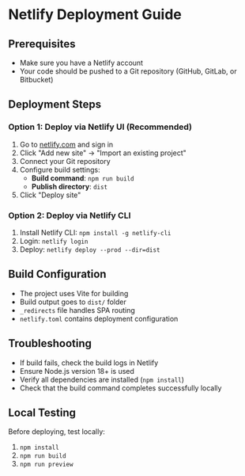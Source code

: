 # Netlify Deployment Guide

## Prerequisites
- Make sure you have a Netlify account
- Your code should be pushed to a Git repository (GitHub, GitLab, or Bitbucket)

## Deployment Steps

### Option 1: Deploy via Netlify UI (Recommended)
1. Go to [netlify.com](https://netlify.com) and sign in
2. Click "Add new site" → "Import an existing project"
3. Connect your Git repository
4. Configure build settings:
   - **Build command**: `npm run build`
   - **Publish directory**: `dist`
5. Click "Deploy site"

### Option 2: Deploy via Netlify CLI
1. Install Netlify CLI: `npm install -g netlify-cli`
2. Login: `netlify login`
3. Deploy: `netlify deploy --prod --dir=dist`

## Build Configuration
- The project uses Vite for building
- Build output goes to `dist/` folder
- `_redirects` file handles SPA routing
- `netlify.toml` contains deployment configuration

## Troubleshooting
- If build fails, check the build logs in Netlify
- Ensure Node.js version 18+ is used
- Verify all dependencies are installed (`npm install`)
- Check that the build command completes successfully locally

## Local Testing
Before deploying, test locally:
1. `npm install`
2. `npm run build`
3. `npm run preview`
